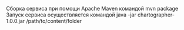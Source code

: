 Сборка сервиса при помощи Apache Maven командой mvn package
Запуск сервиса осуществляется командой java -jar chartographer-1.0.0.jar /path/to/content/folder